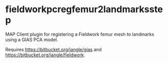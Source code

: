 fieldworkpcregfemur2landmarksstep
=================================
MAP Client plugin for registering a Fieldwork femur mesh to landmarks using a GIAS PCA model.

Requires https://bitbucket.org/jangle/gias and https://bitbucket.org/jangle/fieldwork.
